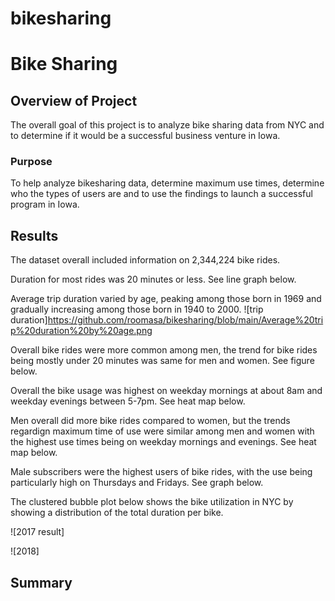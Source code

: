 # bikesharing
# Bike Sharing


## Overview of Project

The overall goal of this project is to analyze bike sharing data from NYC and to determine if it would be a successful business venture in Iowa. 

### Purpose

To help analyze bikesharing data, determine maximum use times, determine who the types of users are and to use the findings to launch a successful program in Iowa. 

## Results
 
The dataset overall included information on 2,344,224 bike rides.

Duration for most rides was 20 minutes or less. See line graph below.


Average trip duration varied by age, peaking among those born in 1969 and gradually increasing among those born in 1940 to 2000. 
![trip duration]https://github.com/roomasa/bikesharing/blob/main/Average%20trip%20duration%20by%20age.png

Overall bike rides were more common among men, the trend for bike rides being mostly under 20 minutes was same for men and women. See figure below. 



Overall the bike usage was highest on weekday mornings at about 8am and weekday evenings between 5-7pm. See heat map below. 


Men overall did more bike rides compared to women, but the trends regardign maximum time of use were similar among men and women with the highest use times being on weekday mornings and evenings. See heat map below. 


Male subscribers were the highest users of bike rides, with the use being particularly high on Thursdays and Fridays. See graph below. 

The clustered bubble plot below shows the bike utilization in NYC by showing a distribution of the total duration per bike. 


![2017 result]

![2018]
 

## Summary



### 
 
